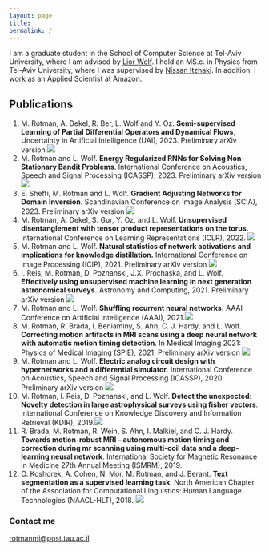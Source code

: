 ```yaml
---
layout: page 
title: 
permalink: /
---
```


I am a graduate student in the School of Computer Science at Tel-Aviv University, where I am advised
by [Lior Wolf](https://www.cs.tau.ac.il/~wolf/). I hold an MS.c. in Physics from Tel-Aviv University, where I was supervised
by [Nissan Itzhaki](https://en-exact-sciences.tau.ac.il/profile/nitzhaki). In addition, I work as an Applied Scientist at Amazon.



## Publications
1. M. Rotman, A. Dekel, R. Ber, L. Wolf and Y. Oz. **Semi-supervised Learning of Partial Differential Operators and Dynamical Flows**, Uncertainty in Artificial Intelligence (UAI), 2023. Preliminary arXiv version [![]({{site.baseurl}}/images/pdf-view_icon.gif)](https://arxiv.org/abs/2207.14366)
1. M. Rotman and L. Wolf. **Energy Regularized RNNs for Solving Non-Stationary Bandit Problems**.
   International Conference on Acoustics, Speech and Signal Processing (ICASSP), 2023. Preliminary arXiv version [![]({{site.baseurl}}/images/pdf-view_icon.gif)](https://arxiv.org/abs/2303.06552) 
1. E. Sheffi, M. Rotman and L. Wolf. **Gradient Adjusting Networks for Domain Inversion**.
    Scandinavian Conference on Image Analysis (SCIA), 2023. Preliminary arXiv version [![]({{site.baseurl}}/images/pdf-view_icon.gif)](https://arxiv.org/abs/2302.11413)
1. M. Rotman, A. Dekel, S. Gur, Y. Oz, and L. Wolf. **Unsupervised disentanglement with tensor product representations
   on the torus.**    International Conference on Learning Representations (ICLR), 2022. [![]({{site.baseurl}}/images/pdf-view_icon.gif)](https://openreview.net/pdf?id=neqU3HWDgE)
2. M. Rotman and L. Wolf.   **Natural statistics of network activations and implications for knowledge distillation.**
   International Conference on Image Processing (ICIP), 2021. Preliminary arXiv version [![]({{site.baseurl}}/images/pdf-view_icon.gif)](https://arxiv.org/abs/2106.00368)
3. I. Reis, M. Rotman, D. Poznanski, J.X. Prochaska, and L. Wolf. **Effectively using unsupervised machine learning in
   next generation astronomical surveys.** Astronomy and Computing, 2021. Preliminary arXiv version [![]({{site.baseurl}}/images/pdf-view_icon.gif)](https://arxiv.org/abs/1911.06823)
4. M. Rotman and L. Wolf.  **Shuffling recurrent neural networks.** AAAI Conference on Artificial Intelligence (AAAI),
   2021.[![]({{site.baseurl}}/images/pdf-view_icon.gif)](https://ojs.aaai.org/index.php/AAAI/article/view/17136)
5. M. Rotman, R. Brada, I. Beniaminy, S. Ahn, C. J. Hardy, and L. Wolf.  **Correcting motion artifacts in MRI scans
   using a deep neural network with automatic motion timing detection**. In Medical Imaging 2021: Physics of Medical
   Imaging (SPIE), 2021. Preliminary arXiv version  [![]({{site.baseurl}}/images/pdf-view_icon.gif)](https://arxiv.org/abs/2006.13804)
6. M. Rotman and L. Wolf. **Electric analog circuit design with hypernetworks and a differential simulator**.
   International Conference on Acoustics, Speech and Signal Processing (ICASSP), 2020. Preliminary arXiv version  [![]({{site.baseurl}}/images/pdf-view_icon.gif)](https://arxiv.org/abs/1911.03053)
7. M. Rotman, I. Reis, D. Poznanski, and L. Wolf. **Detect the unexpected: Novelty detection in large astrophysical
   surveys using fisher vectors**. International Conference on Knowledge Discovery and Information Retrieval (KDIR),
   2019.[![]({{site.baseurl}}/images/pdf-view_icon.gif)](http://www.scitepress.org/Papers/2019/81633/81633.pdf)
8. R. Brada, M. Rotman, R. Wein, S. Ahn, I. Malkiel, and C. J. Hardy.   **Towards motion-robust MRI – autonomous motion
   timing and correction during mr scanning using multi-coil data and a deep-learning neural network**. International
   Society for Magnetic Resonance in Medicine 27th Annual Meeting (ISMRM), 2019.
9. O. Koshorek, A. Cohen, N. Mor, M. Rotman, and J. Berant.   **Text segmentation as a supervised learning task**. North
   American Chapter of the Association for Computational Linguistics: Human Language Technologies (NAACL-HLT), 2018.  [![]({{site.baseurl}}/images/pdf-view_icon.gif)](https://aclanthology.org/N18-2075.pdf)

### Contact me

[rotmanmi@post.tau.ac.il](mailto:rotmanmi@post.tau.ac.il)
